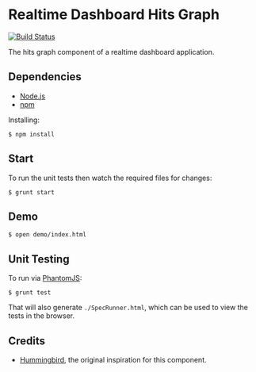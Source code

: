 # Realtime Dashboard Hits Graph

[![Build Status](https://travis-ci.org/tanem/realtime-dashboard-hits-graph.png?branch=master)](https://travis-ci.org/tanem/realtime-dashboard-hits-graph)

The hits graph component of a realtime dashboard application.

## Dependencies

 * [Node.js](http://nodejs.org/)
 * [npm](https://npmjs.org/)
 
Installing:

    $ npm install

## Start

To run the unit tests then watch the required files for changes:

    $ grunt start

## Demo

    $ open demo/index.html

## Unit Testing

To run via [PhantomJS](http://phantomjs.org/):

    $ grunt test

That will also generate `./SpecRunner.html`, which can be used to view the tests in the browser.

## Credits

 * [Hummingbird](http://hummingbirdstats.com/), the original inspiration for this component.

